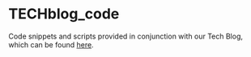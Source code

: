 # TECHblog_code
Code snippets and scripts provided in conjunction with our Tech Blog, which can be found [here](https://nttdata-dach.github.io).
